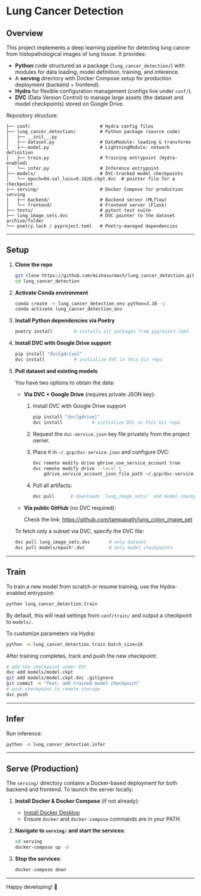 # Lung Cancer Detection

## Overview

This project implements a deep learning pipeline for detecting lung cancer from
histopathological images of lung tissue. It provides:

- **Python** code structured as a package (`lung_cancer_detection/`) with
  modules for data loading, model definition, training, and inference.
- A **serving** directory with Docker Compose setup for production deployment
  (backend + frontend).
- **Hydra** for flexible configuration management (configs live under `conf/`).
- **DVC** (Data Version Control) to manage large assets (the dataset and model
  checkpoints) stored on Google Drive.

Repository structure:

```
├── conf/                          # Hydra config files
├── lung_cancer_detection/         # Python package (source code)
│   ├── __init__.py
│   ├── dataset.py                 # DataModule: loading & transforms
│   ├── model.py                   # LightningModule: network definition
│   ├── train.py                   # Training entrypoint (Hydra-enabled)
│   └── infer.py                   # Inference entrypoint
├── models/                        # DVC-tracked model checkpoints
│   └── epoch=04-val_loss=0.1926.ckpt.dvc  # pointer file for a checkpoint
├── serving/                       # Docker Compose for production serving
│   ├── backend/                   # Backend server (MLflow)
│   └── frontend/                  # Frontend server (Flask)
├── tests/                         # pytest test suite
├── lung_image_sets.dvc            # DVC pointer to the dataset archive/folder
└── poetry.lock / pyproject.toml   # Poetry-managed dependencies
```

---

## Setup

1. **Clone the repo**

   ```bash
   git clone https://github.com/mishasurmach/lung_cancer_detection.git
   cd lung_cancer_detection
   ```

2. **Activate Conda environment**

   ```bash
   conda create -n lung_cancer_detection_env python=3.10 -y
   conda activate lung_cancer_detection_env
   ```

3. **Install Python dependencies via Poetry**

   ```bash
   poetry install        # installs all packages from pyproject.toml
   ```

4. **Install DVC with Google Drive support**

   ```bash
   pip install "dvc[gdrive]"
   dvc install           # initialize DVC in this Git repo
   ```

5. **Pull dataset and existing models**

   You have two options to obtain the data:

   - **Via DVC + Google Drive** (requires private JSON key):

     1. Install DVC with Google Drive support

        ```bash
        pip install "dvc[gdrive]"
        dvc install           # initialize DVC in this Git repo
        ```

     2. Request the `dvc-service.json` key file privately from the project
        owner.
     3. Place it in `~/.gcp/dvc-service.json` and configure DVC:

        ```bash
        dvc remote modify drive gdrive_use_service_account true
        dvc remote modify drive --local \
            gdrive_service_account_json_file_path ~/.gcp/dvc-service.json
        ```

     4. Pull all artifacts:

        ```bash
        dvc pull      # downloads `lung_image_sets/` and model checkpoints
        ```

   - **Via public GitHub** (no DVC required):

     Check the link: https://github.com/tampapath/lung_colon_image_set

   To fetch only a subset via DVC, specify the DVC file:

   ```bash
   dvc pull lung_image_sets.dvc       # only dataset
   dvc pull models/epoch*.dvc         # only model checkpoints
   ```

---

## Train

To train a new model from scratch or resume training, use the Hydra-enabled
entrypoint:

```bash
python lung_cancer_detection.train
```

By default, this will read settings from `conf/train/` and output a checkpoint
to `models/`.

To customize parameters via Hydra:

```bash
python -m lung_cancer_detection.train batch_size=16
```

After training completes, track and push the new checkpoint:

```bash
# add the checkpoint under DVC
dvc add models/model.ckpt
git add models/model.ckpt.dvc .gitignore
git commit -m "feat: add trained model checkpoint"
# push checkpoint to remote storage
dvc push
```

---

## Infer

Run inference:

```bash
python -m lung_cancer_detection.infer
```

---

## Serve (Production)

The `serving/` directory contains a Docker-based deployment for both backend and
frontend. To launch the server locally:

1. **Install Docker & Docker Compose** (if not already):

   - [Install Docker Desktop](https://www.docker.com/products/docker-desktop)
   - Ensure `docker` and `docker-compose` commands are in your PATH.

2. **Navigate to `serving/` and start the services**:

   ```bash
   cd serving
   docker-compose up -d
   ```

3. **Stop the services**:

   ```bash
   docker-compose down
   ```

---

Happy developing! 🚀
